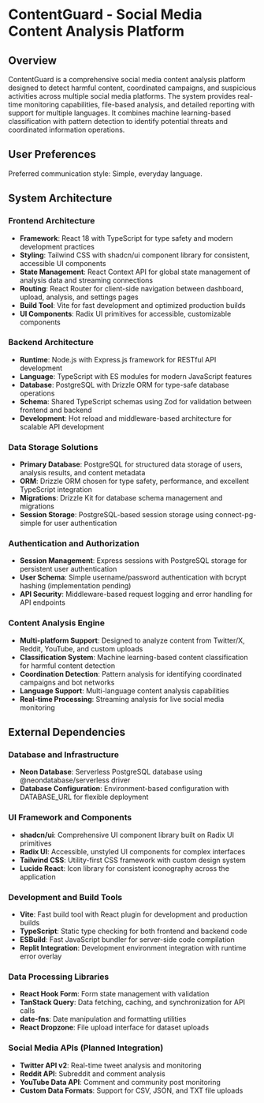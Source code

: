 # ContentGuard - Social Media Content Analysis Platform

## Overview

ContentGuard is a comprehensive social media content analysis platform designed to detect harmful content, coordinated campaigns, and suspicious activities across multiple social media platforms. The system provides real-time monitoring capabilities, file-based analysis, and detailed reporting with support for multiple languages. It combines machine learning-based classification with pattern detection to identify potential threats and coordinated information operations.

## User Preferences

Preferred communication style: Simple, everyday language.

## System Architecture

### Frontend Architecture
- **Framework**: React 18 with TypeScript for type safety and modern development practices
- **Styling**: Tailwind CSS with shadcn/ui component library for consistent, accessible UI components
- **State Management**: React Context API for global state management of analysis data and streaming connections
- **Routing**: React Router for client-side navigation between dashboard, upload, analysis, and settings pages
- **Build Tool**: Vite for fast development and optimized production builds
- **UI Components**: Radix UI primitives for accessible, customizable components

### Backend Architecture
- **Runtime**: Node.js with Express.js framework for RESTful API development
- **Language**: TypeScript with ES modules for modern JavaScript features
- **Database**: PostgreSQL with Drizzle ORM for type-safe database operations
- **Schema**: Shared TypeScript schemas using Zod for validation between frontend and backend
- **Development**: Hot reload and middleware-based architecture for scalable API development

### Data Storage Solutions
- **Primary Database**: PostgreSQL for structured data storage of users, analysis results, and content metadata
- **ORM**: Drizzle ORM chosen for type safety, performance, and excellent TypeScript integration
- **Migrations**: Drizzle Kit for database schema management and migrations
- **Session Storage**: PostgreSQL-based session storage using connect-pg-simple for user authentication

### Authentication and Authorization
- **Session Management**: Express sessions with PostgreSQL storage for persistent user authentication
- **User Schema**: Simple username/password authentication with bcrypt hashing (implementation pending)
- **API Security**: Middleware-based request logging and error handling for API endpoints

### Content Analysis Engine
- **Multi-platform Support**: Designed to analyze content from Twitter/X, Reddit, YouTube, and custom uploads
- **Classification System**: Machine learning-based content classification for harmful content detection
- **Coordination Detection**: Pattern analysis for identifying coordinated campaigns and bot networks
- **Language Support**: Multi-language content analysis capabilities
- **Real-time Processing**: Streaming analysis for live social media monitoring

## External Dependencies

### Database and Infrastructure
- **Neon Database**: Serverless PostgreSQL database using @neondatabase/serverless driver
- **Database Configuration**: Environment-based configuration with DATABASE_URL for flexible deployment

### UI Framework and Components
- **shadcn/ui**: Comprehensive UI component library built on Radix UI primitives
- **Radix UI**: Accessible, unstyled UI components for complex interfaces
- **Tailwind CSS**: Utility-first CSS framework with custom design system
- **Lucide React**: Icon library for consistent iconography across the application

### Development and Build Tools
- **Vite**: Fast build tool with React plugin for development and production builds
- **TypeScript**: Static type checking for both frontend and backend code
- **ESBuild**: Fast JavaScript bundler for server-side code compilation
- **Replit Integration**: Development environment integration with runtime error overlay

### Data Processing Libraries
- **React Hook Form**: Form state management with validation
- **TanStack Query**: Data fetching, caching, and synchronization for API calls
- **date-fns**: Date manipulation and formatting utilities
- **React Dropzone**: File upload interface for dataset uploads

### Social Media APIs (Planned Integration)
- **Twitter API v2**: Real-time tweet analysis and monitoring
- **Reddit API**: Subreddit and comment analysis
- **YouTube Data API**: Comment and community post monitoring
- **Custom Data Formats**: Support for CSV, JSON, and TXT file uploads